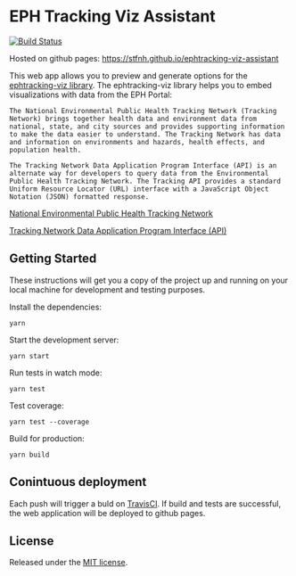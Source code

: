 # EPH Tracking Viz Assistant

[![Build Status](https://travis-ci.org/stfnh/ephtracking-viz-assistant.svg?branch=master)](https://travis-ci.org/stfnh/ephtracking-viz-assistant) 

Hosted on github pages: https://stfnh.github.io/ephtracking-viz-assistant

This web app allows you to preview and generate options for the [ephtracking-viz library](https://github.com/stfnh/ephtracking-viz). The ephtracking-viz library helps you to embed visualizations with data from the EPH Portal:

```
The National Environmental Public Health Tracking Network (Tracking Network) brings together health data and environment data from national, state, and city sources and provides supporting information to make the data easier to understand. The Tracking Network has data and information on environments and hazards, health effects, and population health.

The Tracking Network Data Application Program Interface (API) is an alternate way for developers to query data from the Environmental Public Health Tracking Network. The Tracking API provides a standard Uniform Resource Locator (URL) interface with a JavaScript Object Notation (JSON) formatted response.
```

[National Environmental Public Health Tracking Network](https://ephtracking.cdc.gov)

[Tracking Network Data Application Program Interface (API)](https://ephtracking.cdc.gov/apihelp)

## Getting Started

These instructions will get you a copy of the project up and running on your local machine for development and testing purposes.

Install the dependencies:
```
yarn
```

Start the development server:
```
yarn start
```

Run tests in watch mode:
```
yarn test
```

Test coverage:
```
yarn test --coverage
```

Build for production:
```
yarn build
```

## Conintuous deployment

Each push will trigger a buld on [TravisCI](https://travis-ci.org/stfnh/ephtracking-api-assistant). If build and tests are successful, the web application will be deployed to github pages.


## License

 Released under the [MIT license](https://github.com/jgthms/bulma/blob/master/LICENSE).